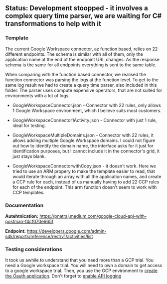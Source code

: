 <h2>Status: Development stoopped - it involves a complex query time parser, we are waiting for C# transformations to help with it</h2>

<h3>Template</h3>

The current Google Workspace connector, az function based, relies on 22 different endpoints. The schema is similar with all of them, only the application name at the end of the endpoint URL changes. As the response schema is the same for all endpoints everything is sent to the same table. 

When comparing with the function based connector, we realised the function connector was parsing the logs at the function level. To get to the same log result we had to create a query time parser, also included in this folder. The parser uses compute expensive operators, that are not suited for environments with a lot of logs. 

* GoogleWorkspaceConnector.json - Connector with 22 rules, only allows 1 Google Workspace environment, which I believe suits most customers.

* GoogleWorkspaceConnector1Activity.json - Connector with just 1 rule, ideal for testing.

* GoogleWorkspaceMultipleDomains.json - Connector with 22 rules, it allows adding multiple Google Workspace domains. I could not figure out how to identify the domain name, the interface asks for it just for identification purposes, but I cannot include it in the connector's grid, it just stays blank.

* GoogleWorkspaceConnectorwithCopy.json - it doesn't work. Here we tried to use an ARM propery to make the template easier to read, that would iterate through an array with all the application names, and create a CCP rule for each, instead of us manually having to add 22 CCP rules for each of the endpoint. This arm function doesn't seem to work with CCP templates.

<h3>Documentation</h3>

**Autehtnication:** https://pnatraj.medium.com/google-cloud-api-with-postman-f4cf070e665f

**Endpoint:** https://developers.google.com/admin-sdk/reports/reference/rest/v1/activities/list

<h3>Testing considerations</h3>

It took us awhile to understand that you need more than a GCP trial. You need a Google workspace trial. 
You will need to own a domain to get access to a google workspace trial. Then, you use the GCP environment to [create the Oauth application](https://pnatraj.medium.com/google-cloud-api-with-postman-f4cf070e665f).
Don't forget to [enable API logging](https://support.google.com/a/answer/7281227?visit_id=638463106488553876-3203949728&rd=1)
